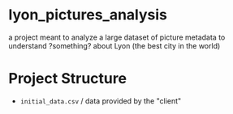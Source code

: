 # lyon_pictures_analysis
a project meant to analyze a large dataset of picture metadata to understand ?something? about Lyon (the best city in the world)


# Project Structure

- `initial_data.csv` / data provided by the "client"